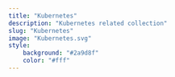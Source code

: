 ```yaml
---
title: "Kubernetes"
description: "Kubernetes related collection"
slug: "Kubernetes"
image: "Kubernetes.svg"
style:
    background: "#2a9d8f"
    color: "#fff"
---
```

